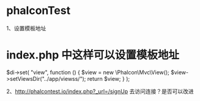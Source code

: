 # phalconTest
1、设置模板地址
# index.php 中这样可以设置模板地址
$di->set(
      "view",
      function () {
          $view = new \Phalcon\Mvc\View();
          $view->setViewsDir("../app/viewss/");
          return $view;
      }
  );
  
 2、http://phalcontest.io/index.php?_url=/signUp
 去访问连接？是否可以改进
